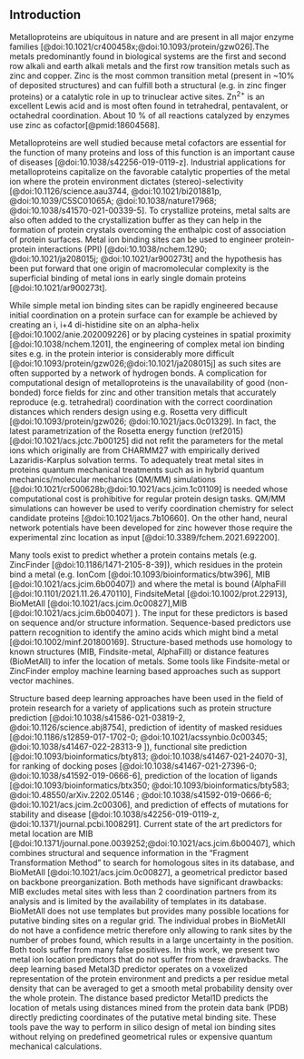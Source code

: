 ## Introduction

Metalloproteins are ubiquitous in nature and are present in all major enzyme families [@doi:10.1021/cr400458x;@doi:10.1093/protein/gzw026].The metals predominantly found in biological systems are the first and second row alkali and earth alkali metals and the first row transition metals such as zinc and copper. <!--The most common metal found in biological systems is Zinc (present in ~10% of deposited structures )ZN ligand in  18889 structures, 187844 total structures deposited in PDB. Considering all Zn-containing structures, the number is unchanged in practice (18923/187844=10%) --> Zinc is the most common transition metal (present in ~10% of deposited structures) and can fulfill both a structural (e.g. in zinc finger proteins) or a catalytic role in up to trinuclear active sites. Zn<sup>2+</sup> is an excellent Lewis acid and is most often found in tetrahedral, pentavalent, or octahedral coordination. About 10 % of all reactions catalyzed by enzymes use zinc as cofactor[@pmid:18604568].

Metalloproteins are well studied because metal cofactors are essential for the function of many proteins and loss of this function is an important cause of diseases [@doi:10.1038/s42256-019-0119-z]. Industrial applications for metalloproteins capitalize on the favorable catalytic properties of the metal ion where the protein environment dictates (stereo)-selectivity [@doi:10.1126/science.aau3744, @doi:10.1021/bi201881p, @doi:10.1039/C5SC01065A; @doi:10.1038/nature17968; @doi:10.1038/s41570-021-00339-5]. To crystallize proteins, metal salts are also often added to the crystallization buffer as they can help in the formation of protein crystals overcoming the enthalpic cost of association of protein surfaces. Metal ion binding sites can be used to engineer protein-protein interactions (PPI) [@doi:10.1038/nchem.1290; @doi:10.1021/ja208015j; @doi:10.1021/ar900273t] and the hypothesis has been put forward that one origin of macromolecular complexity is the superficial binding of metal ions in early single domain proteins [@doi:10.1021/ar900273t].

While simple metal ion binding sites can be rapidly engineered because initial coordination on a protein surface can for example be achieved by creating an i, i+4 di-histidine site on an alpha-helix [@doi:10.1002/anie.202009226] or by placing cysteines in spatial proximity [@doi:10.1038/nchem.1201], the engineering of complex metal ion binding sites e.g. in the protein interior is considerably more difficult [@doi:10.1093/protein/gzw026;@doi:10.1021/ja208015j] as such sites are often supported by a network of hydrogen bonds. A complication for computational design of metalloproteins is the unavailability of good (non-bonded) force fields for zinc and other transition metals that accurately reproduce (e.g. tetrahedral) coordination with the correct coordination distances which renders design using e.g. Rosetta very difficult [@doi:10.1093/protein/gzw026; @doi:10.1021/jacs.0c01329]. In fact, the latest parametrization of the Rosetta energy function (ref2015) [@doi:10.1021/acs.jctc.7b00125] did not refit the parameters for the metal ions which originally are from CHARMM27 with empirically derived Lazaridis-Karplus solvation terms. To adequately treat metal sites in proteins quantum mechanical treatments such as in hybrid quantum mechanics/molecular mechanics (QM/MM) simulations [@doi:10.1021/cr500628b;@doi:10.1021/acs.jcim.1c01109] is needed whose computational cost is prohibitive for regular protein design tasks. QM/MM simulations can however be used to verify coordination chemistry for select candidate proteins [@doi:10.1021/jacs.7b10660]. On the other hand, neural network potentials have been developed for zinc however those require the experimental zinc location as input [@doi:10.3389/fchem.2021.692200].

Many tools exist to predict whether a protein contains metals (e.g. ZincFinder [@doi:10.1186/1471-2105-8-39]), which residues in the protein bind a metal (e.g. IonCom [@doi:10.1093/bioinformatics/btw396], MIB [@doi:10.1021/acs.jcim.6b00407]) and where the metal is bound (AlphaFill [@doi:10.1101/2021.11.26.470110], FindsiteMetal [@doi:10.1002/prot.22913], BioMetAll [@doi:10.1021/acs.jcim.0c00827],MIB [@doi:10.1021/acs.jcim.6b00407] ). The input for these predictors is based on sequence and/or structure information. Sequence-based predictors use pattern recognition to identify the amino acids which might bind a metal [@doi:10.1002/minf.201800169].
Structure-based methods use homology to known structures (MIB, Findsite-metal, AlphaFill) or distance features (BioMetAll) to infer the location of metals. Some tools like Findsite-metal or ZincFinder employ machine learning based approaches such as support vector machines.

Structure based deep learning approaches have been used in the field of protein research for a variety of applications such as protein structure prediction [@doi:10.1038/s41586-021-03819-2, @doi:10.1126/science.abj8754], prediction of identity of masked residues [@doi:10.1186/s12859-017-1702-0; @doi:10.1021/acssynbio.0c00345; @doi:10.1038/s41467-022-28313-9 ]), functional site prediction [@doi:10.1093/bioinformatics/bty813; @doi:10.1038/s41467-021-24070-3], for ranking of docking poses [@doi:10.1038/s41467-021-27396-0; @doi:10.1038/s41592-019-0666-6], prediction of the location of ligands [@doi:10.1093/bioinformatics/btx350; @doi:10.1093/bioinformatics/bty583; @doi:10.48550/arXiv.2202.05146 ; @doi:10.1038/s41592-019-0666-6; @doi:10.1021/acs.jcim.2c00306], and prediction of effects of mutations for stability and disease [@doi:10.1038/s42256-019-0119-z, @doi:10.1371/journal.pcbi.1008291].
Current state of the art predictors for metal location are MIB [@doi:10.1371/journal.pone.0039252;@doi:10.1021/acs.jcim.6b00407], which combines structural and sequence information in the “Fragment Transformation Method” to search for homologous sites in its database, and BioMetAll [@doi:10.1021/acs.jcim.0c00827], a geometrical predictor based on backbone preorganization. Both methods have significant drawbacks: MIB excludes metal sites with less than 2 coordination partners from its analysis and is limited by the availability of templates in its database. BioMetAll does not use templates but provides many possible locations for putative binding sites on a regular grid. The individual probes in BioMetAll do not have a confidence metric therefore only allowing to rank sites by the number of probes found, which results in a large uncertainty in the position. Both tools suffer from many false positives.  In this work, we present two metal ion location predictors that do not suffer from these drawbacks. The deep learning based Metal3D predictor operates on a voxelized representation of the protein environment and predicts a per residue metal density that can be averaged to get a smooth metal probability density over the whole protein. The distance based predictor Metal1D predicts the location of metals using distances mined from the protein data bank (PDB) directly predicting coordinates of the putative metal binding site. These tools pave the way to perform in silico design of metal ion binding sites without relying on predefined geometrical rules or expensive quantum mechanical calculations. 
<!--This will also allow to exploit the catalytic diversity of metal ions to design enzymes for new-to-nature reactivities more easily.-->